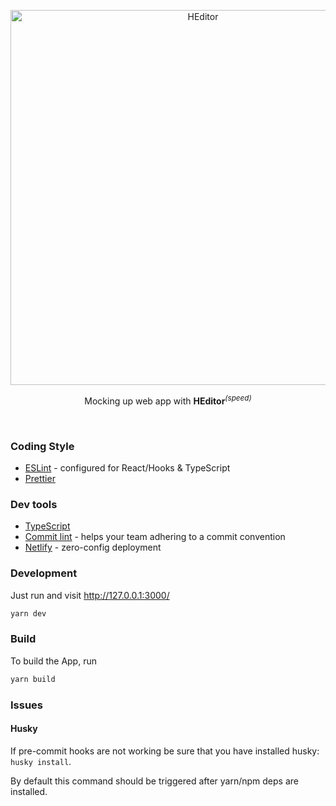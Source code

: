 <p align='center'>
  <img src='https://i.imgur.com/KVmyXyo.png' alt='HEditor' width='600'/>
</p>

<p align='center'>
Mocking up web app with <b>HEditor</b><sup><em>(speed)</em></sup><br>
</p>

<br>

### Coding Style

- [ESLint](https://eslint.org/) - configured for React/Hooks & TypeScript
- [Prettier](https://prettier.io/)

### Dev tools

- [TypeScript](https://www.typescriptlang.org/)
- [Commit lint](https://github.com/conventional-changelog/commitlint) - helps your team adhering to a commit convention
- [Netlify](https://www.netlify.com/) - zero-config deployment

### Development

Just run and visit http://127.0.0.1:3000/

```bash
yarn dev
```

### Build

To build the App, run

```bash
yarn build
```

### Issues

#### Husky

If pre-commit hooks are not working be sure that you have installed husky: `husky install`.

By default this command should be triggered after yarn/npm deps are installed.
